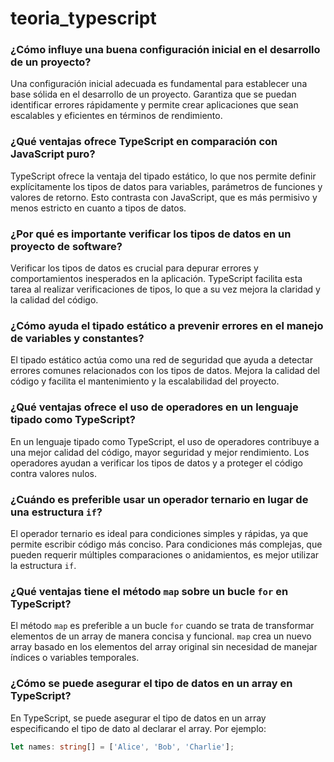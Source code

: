 # teoria_typescript

### ¿Cómo influye una buena configuración inicial en el desarrollo de un proyecto?

Una configuración inicial adecuada es fundamental para establecer una base sólida en el desarrollo de un proyecto. Garantiza que se puedan identificar errores rápidamente y permite crear aplicaciones que sean escalables y eficientes en términos de rendimiento.

### ¿Qué ventajas ofrece TypeScript en comparación con JavaScript puro?

TypeScript ofrece la ventaja del tipado estático, lo que nos permite definir explícitamente los tipos de datos para variables, parámetros de funciones y valores de retorno. Esto contrasta con JavaScript, que es más permisivo y menos estricto en cuanto a tipos de datos.

### ¿Por qué es importante verificar los tipos de datos en un proyecto de software?

Verificar los tipos de datos es crucial para depurar errores y comportamientos inesperados en la aplicación. TypeScript facilita esta tarea al realizar verificaciones de tipos, lo que a su vez mejora la claridad y la calidad del código.

### ¿Cómo ayuda el tipado estático a prevenir errores en el manejo de variables y constantes?

El tipado estático actúa como una red de seguridad que ayuda a detectar errores comunes relacionados con los tipos de datos. Mejora la calidad del código y facilita el mantenimiento y la escalabilidad del proyecto.

### ¿Qué ventajas ofrece el uso de operadores en un lenguaje tipado como TypeScript?

En un lenguaje tipado como TypeScript, el uso de operadores contribuye a una mejor calidad del código, mayor seguridad y mejor rendimiento. Los operadores ayudan a verificar los tipos de datos y a proteger el código contra valores nulos.

### ¿Cuándo es preferible usar un operador ternario en lugar de una estructura `if`?

El operador ternario es ideal para condiciones simples y rápidas, ya que permite escribir código más conciso. Para condiciones más complejas, que pueden requerir múltiples comparaciones o anidamientos, es mejor utilizar la estructura `if`.

### ¿Qué ventajas tiene el método `map` sobre un bucle `for` en TypeScript?

El método `map` es preferible a un bucle `for` cuando se trata de transformar elementos de un array de manera concisa y funcional. `map` crea un nuevo array basado en los elementos del array original sin necesidad de manejar índices o variables temporales.

### ¿Cómo se puede asegurar el tipo de datos en un array en TypeScript?

En TypeScript, se puede asegurar el tipo de datos en un array especificando el tipo de dato al declarar el array. Por ejemplo:

```typescript
let names: string[] = ['Alice', 'Bob', 'Charlie'];
```
